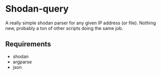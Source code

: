 # Shodan-query

A really simple shodan parser for any given IP address (or file).
Nothing new, probably a ton of other scripts doing the same job.

## Requirements

- shodan
- argparse
- json
